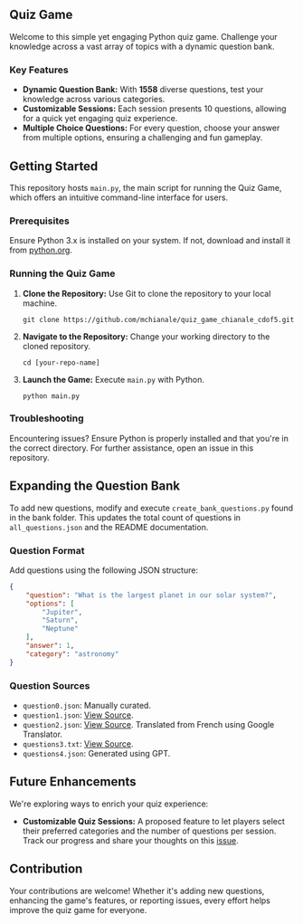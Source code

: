 ## Quiz Game
Welcome to this simple yet engaging Python quiz game. Challenge your knowledge across a vast array of topics with a dynamic question bank.
### Key Features
- **Dynamic Question Bank:** With **1558** diverse questions, test your knowledge across various categories.
- **Customizable Sessions:** Each session presents 10 questions, allowing for a quick yet engaging quiz experience.
- **Multiple Choice Questions:** For every question, choose your answer from multiple options, ensuring a challenging and fun gameplay.

## Getting Started

This repository hosts `main.py`, the main script for running the Quiz Game, which offers an intuitive command-line interface for users.

### Prerequisites

Ensure Python 3.x is installed on your system. If not, download and install it from [python.org](https://www.python.org/downloads/).

### Running the Quiz Game

1. **Clone the Repository:** Use Git to clone the repository to your local machine.
   ```shell
   git clone https://github.com/mchianale/quiz_game_chianale_cdof5.git
   ```
2. **Navigate to the Repository:** Change your working directory to the cloned repository.
   ```shell
   cd [your-repo-name]
   ```
3. **Launch the Game:** Execute `main.py` with Python.
   ```shell
   python main.py
   ```

### Troubleshooting

Encountering issues? Ensure Python is properly installed and that you're in the correct directory. For further assistance, open an issue in this repository.

## Expanding the Question Bank

To add new questions, modify and execute `create_bank_questions.py` found in the bank folder. This updates the total count of questions in `all_questions.json` and the README documentation.

### Question Format

Add questions using the following JSON structure:

```json
{
    "question": "What is the largest planet in our solar system?",
    "options": [
        "Jupiter",
        "Saturn",
        "Neptune"
    ],
    "answer": 1,
    "category": "astronomy"
}
```

### Question Sources

- `question0.json`: Manually curated.
- `question1.json`: [View Source](https://gist.github.com/cmota/f7919cd962a061126effb2d7118bec72).
- `question2.json`: [View Source](https://github.com/Eromnoj/quizAPI/blob/main/quiz.json). Translated from French using Google Translator.
- `questions3.txt`: [View Source](https://raw.githubusercontent.com/curiousily/simple-quiz/master/script/statements-data.json).
- `questions4.json`: Generated using GPT.

## Future Enhancements

We're exploring ways to enrich your quiz experience:
- **Customizable Quiz Sessions:** A proposed feature to let players select their preferred categories and the number of questions per session. Track our progress and share your thoughts on this [issue](https://github.com/mchianale/quiz_game_chianale_cdof5/issues/5).

## Contribution

Your contributions are welcome! Whether it's adding new questions, enhancing the game's features, or reporting issues, every effort helps improve the quiz game for everyone.
